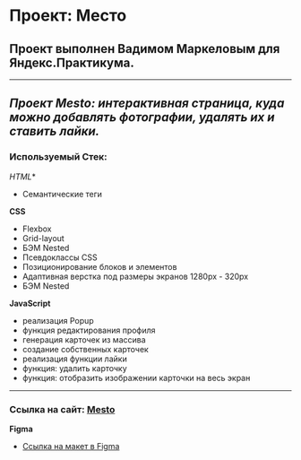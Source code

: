 # **Проект: Место**
##  **Проект выполнен Вадимом Маркеловым для Яндекс.Практикума.**
-----
_Проект Mesto: интерактивная страница, куда можно добавлять фотографии, удалять их и ставить лайки._
-----
### **Используемый Стек:**

*HTML**

* Семантические теги

**CSS**

* Flexbox
* Grid-layout
* БЭМ Nested
* Псевдоклассы CSS
* Позиционирование блоков и элементов
* Адаптивная верстка под размеры экранов 1280px - 320px
* БЭМ Nested

**JavaScript**

* реализация Popup
* функция редактирования профиля
* генерация карточек из массива
* создание собственных карточек
* реализация функции лайки
* функция: удалить карточку
* функция: отобразить изображении карточки на весь экран

----

### Ссылка на сайт: [Mesto](https://markelov97vad.github.io/mesto/)

**Figma**

* [Ссылка на макет в Figma](https://www.figma.com/file/2cn9N9jSkmxD84oJik7xL7/JavaScript.-Sprint-4?node-id=0%3A1)

